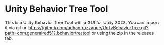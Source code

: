 # Unity Behavior Tree Tool

This is a Unity Behavior Tree Tool with a GUI for Unity 2022. You can import
it via git url
<https://github.com/adhan-razzaque/UnityBehaviorTree.git?path=com.generalred512.behaviortreetool>
or using the zip in the releases tab.

